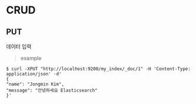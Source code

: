 # CRUD

## PUT

데이터 입력

> example

    $ curl -XPUT "http://localhost:9200/my_index/_doc/1" -H 'Content-Type: application/json' -d'
    {
    "name": "Jongmin Kim",
    "message": "안녕하세요 Elasticsearch"
    }'

